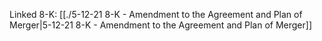 Linked 8-K: [[./5-12-21 8-K - Amendment to the Agreement and Plan of Merger|5-12-21 8-K - Amendment to the Agreement and Plan of Merger]]